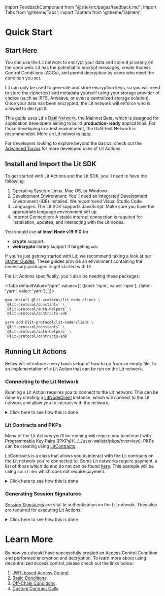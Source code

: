 import FeedbackComponent from "@site/src/pages/feedback.md";
import Tabs from '@theme/Tabs';
import TabItem from '@theme/TabItem';

# Quick Start

## Start Here

You can use the Lit network to encrypt your data and store it privately on the open web. Lit has the potential to encrypt messages, create Access Control Conditions (ACCs), and permit decryption by users who meet the condition you set.

Lit can only be used to generate and store encryption keys, so you will need to store the ciphertext and metadata yourself using your storage provider of choice (such as IPFS, Arweave, or even a centralized storage solution). Once your data has been encrypted, the Lit network will enforce who is allowed to decrypt it.

This guide uses Lit's [Datil Network](../../network/networks/mainnet.md), the Mainnet Beta, which is designed for application developers aiming to build **production-ready** applications. For those developing in a test environment, the Datil-test Network is recommended. More on Lit networks [here](../../network/networks/testnet.md).

For developers looking to explore beyond the basics, check out the [Advanced Topics](https://developer.litprotocol.com/category/advanced-topics-1) for more developed uses of Lit Actions.

## Install and Import the Lit SDK

To get started with Lit Actions and the Lit SDK, you'll need to have the following:

1. Operating System: Linux, Mac OS, or Windows.
2. Development Environment: You'll need an Integrated Development Environment (IDE) installed. We recommend Visual Studio Code.
3. Languages: The Lit SDK supports JavaScript. Make sure you have the appropriate language environment set up.
4. Internet Connection: A stable internet connection is required for installation, updates, and interacting with the Lit nodes.

You should use **at least Node v19.9.0** for 
- **crypto** support.
- **webcrypto** library support if targeting `web`.

If you're just getting started with Lit, we recommend taking a look at our [Starter Guides](https://github.com/LIT-Protocol/developer-guides-code/tree/master/starter-guides). These guides provide an envionment containing the necessary packages to get started with Lit.

For Lit Actions specifically, you'll also be needing these packages:

<Tabs
defaultValue="npm"
values={[
{label: 'npm', value: 'npm'},
{label: 'yarn', value: 'yarn'},
]}>
<TabItem value="npm">

```bash
npm install @lit-protocol/lit-node-client \
`@lit-protocol/constants` \
`@lit-protocol/auth-helpers` \
`@lit-protocol/contracts-sdk`
```

</TabItem>

<TabItem value="yarn">

```bash
yarn add @lit-protocol/lit-node-client \
`@lit-protocol/constants` \
`@lit-protocol/auth-helpers` \
`@lit-protocol/contracts-sdk`
```

</TabItem>
</Tabs>

## Running Lit Actions

Below will introduce a very basic setup of how to go from an empty file, to an implementation of a Lit Action that can be run on the Lit network.

### Connecting to the Lit Network

Running a Lit Action requires you to connect to the Lit network. This can be done by creating a [LitNodeClient](https://v6-api-doc-lit-js-sdk.vercel.app/classes/lit_node_client_src.LitNodeClient.html) instance, which will connect to the Lit network and allow you to interact with the network.

<details>
<summary>Click here to see how this is done</summary>
<p>

```ts
import { LitNodeClient } from "@lit-protocol/lit-node-client";

const litNodeClient = new LitNodeClient({
  litNetwork: LitNetwork.DatilTest,
  debug: false,
});
await litNodeClient.connect();
```

</p>
</details>

### Lit Contracts and PKPs

Many of the Lit Actions you'll be running will require you to interact with Programmable Key Pairs ([PKPs])(../../user-wallets/pkps/overview). PKPs can be creating using [LitContracts](https://v6-api-doc-lit-js-sdk.vercel.app/classes/contracts_sdk_src.LitContracts.html).

LitContracts is a class that allows you to interact with the Lit contracts on the Lit network you're connected to. Some Lit networks require payment, a list of those which do and do not can be found [here](../../connecting-to-a-lit-network/connecting). This example will be using `datil-dev` which does not require payment.

<details>
<summary>Click here to see how this is done</summary>
<p>

```ts
import { LitContracts } from "@lit-protocol/contracts-sdk";
import { LitNetwork, LIT_RPC } from "@lit-protocol/constants";
import * as ethers from "ethers";

const ethersWallet = new ethers.Wallet(
  process.env.ETHEREUM_PRIVATE_KEY, // Replace with your private key
  new ethers.providers.JsonRpcProvider(LIT_RPC.CHRONICLE_YELLOWSTONE)
);

const litContracts = new LitContracts({
  signer: ethersWallet,
  network: LitNetwork.DatilDev,
  debug: false,
});

const pkp = (await litContracts.pkpNftContractUtils.write.mint()).pkp;
```

</p>
</details>

### Generating Session Signatures

[Session Signatures](../authentication/session-sigs/intro) are vital to authentication on the Lit network. They also are required for executing Lit Actions.

<details>
<summary>Click here to see how this is done</summary>
<p>

```ts
import { LitContracts } from "@lit-protocol/contracts-sdk";
import { LitNetwork, LIT_RPC } from "@lit-protocol/constants";
import * as ethers from "ethers";

const ethersWallet = new ethers.Wallet(
  process.env.ETHEREUM_PRIVATE_KEY, // Replace with your private key
  new ethers.providers.JsonRpcProvider(LIT_RPC.CHRONICLE_YELLOWSTONE)
);

const litContracts = new LitContracts({
  signer: ethersWallet,
  network: LitNetwork.DatilDev,
  debug: false,
});

const pkp = (await litContracts.pkpNftContractUtils.write.mint()).pkp;
```

</p>
</details>

# Learn More

By now you should have successfully created an Access Control Condition and performed encryption and decryption. To learn more about using decentralized access control, please check out the links below:

1. [JWT-based Access Control](../access-control/jwt-auth.md).
2. [Basic Conditions](../access-control/evm/basic-examples.md).
3. [Off-Chain Conditions](../access-control/lit-action-conditions.md).
4. [Custom Contract Calls](../access-control/evm/custom-contract-calls.md).

<FeedbackComponent/>
